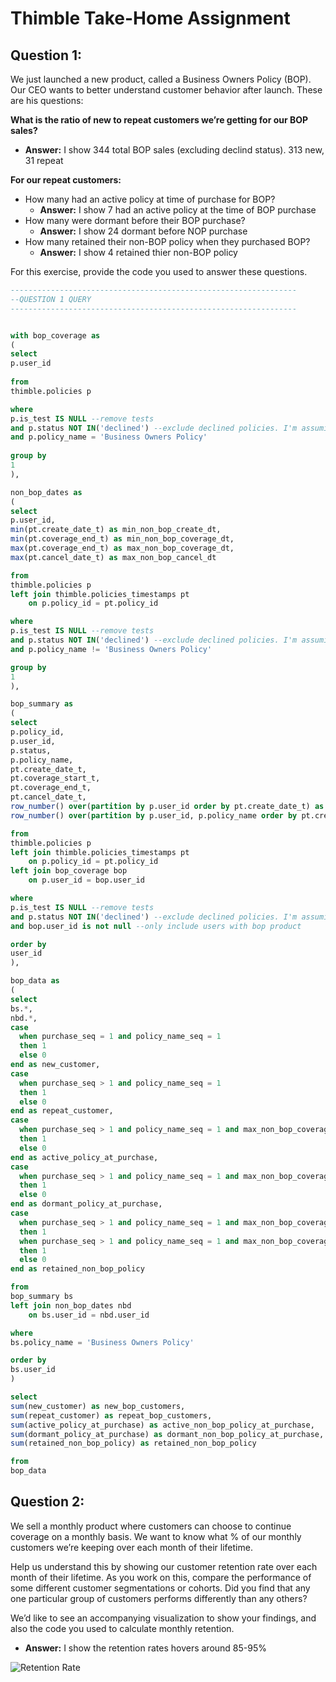 # Thimble Take-Home Assignment

## Question 1:
We just launched a new product, called a Business Owners Policy (BOP).  Our CEO wants to better understand customer behavior after launch.  These are his questions:

**What is the ratio of new to repeat customers we’re getting for our BOP sales?**
 * **Answer:** I show 344 total BOP sales (excluding declind status).  313 new, 31 repeat

**For our repeat customers:**
 * How many had an active policy at time of purchase for BOP?
   * **Answer:** I show 7 had an active policy at the time of BOP purchase
 * How many were dormant before their BOP purchase?
   * **Answer:** I show 24 dormant before NOP purchase
 * How many retained their non-BOP policy when they purchased BOP?
   * **Answer:** I show 4 retained thier non-BOP policy

For this exercise, provide the code you used to answer these questions.

```SQL
----------------------------------------------------------------
--QUESTION 1 QUERY
----------------------------------------------------------------


with bop_coverage as
(
select
p.user_id
	
from
thimble.policies p

where
p.is_test IS NULL --remove tests
and p.status NOT IN('declined') --exclude declined policies. I'm assuming these policies did not go into effect but I could be wrong on that assumption
and p.policy_name = 'Business Owners Policy'
	
group by
1
),

non_bop_dates as 
(
select
p.user_id,
min(pt.create_date_t) as min_non_bop_create_dt,
min(pt.coverage_end_t) as min_non_bop_coverage_dt,
max(pt.coverage_end_t) as max_non_bop_coverage_dt,
max(pt.cancel_date_t) as max_non_bop_cancel_dt

from
thimble.policies p
left join thimble.policies_timestamps pt
	on p.policy_id = pt.policy_id

where
p.is_test IS NULL --remove tests
and p.status NOT IN('declined') --exclude declined policies. I'm assuming these policies did not go into effect but I could be wrong on that assumption
and p.policy_name != 'Business Owners Policy'

group by
1
),

bop_summary as
(
select
p.policy_id,
p.user_id,
p.status,
p.policy_name,
pt.create_date_t,
pt.coverage_start_t,
pt.coverage_end_t,
pt.cancel_date_t,
row_number() over(partition by p.user_id order by pt.create_date_t) as purchase_seq,
row_number() over(partition by p.user_id, p.policy_name order by pt.create_date_t) as policy_name_seq

from
thimble.policies p
left join thimble.policies_timestamps pt
	on p.policy_id = pt.policy_id
left join bop_coverage bop
	on p.user_id = bop.user_id

where
p.is_test IS NULL --remove tests
and p.status NOT IN('declined') --exclude declined policies. I'm assuming these policies did not go into effect but I could be wrong on that assumption
and bop.user_id is not null --only include users with bop product

order by
user_id
),

bop_data as
(
select
bs.*,
nbd.*,
case
  when purchase_seq = 1 and policy_name_seq = 1
  then 1
  else 0
end as new_customer,
case
  when purchase_seq > 1 and policy_name_seq = 1
  then 1
  else 0
end as repeat_customer,
case
  when purchase_seq > 1 and policy_name_seq = 1 and max_non_bop_coverage_dt > create_date_t
  then 1
  else 0
end as active_policy_at_purchase,
case
  when purchase_seq > 1 and policy_name_seq = 1 and max_non_bop_coverage_dt < create_date_t
  then 1
  else 0
end as dormant_policy_at_purchase,
case
  when purchase_seq > 1 and policy_name_seq = 1 and max_non_bop_coverage_dt > create_date_t and max_non_bop_cancel_dt IS NULL
  then 1
  when purchase_seq > 1 and policy_name_seq = 1 and max_non_bop_coverage_dt > create_date_t and date(max_non_bop_cancel_dt) != date(max_non_bop_coverage_dt)
  then 1
  else 0
end as retained_non_bop_policy

from
bop_summary bs
left join non_bop_dates nbd
	on bs.user_id = nbd.user_id

where
bs.policy_name = 'Business Owners Policy'

order by
bs.user_id
)

select
sum(new_customer) as new_bop_customers,
sum(repeat_customer) as repeat_bop_customers,
sum(active_policy_at_purchase) as active_non_bop_policy_at_purchase,
sum(dormant_policy_at_purchase) as dormant_non_bop_policy_at_purchase,
sum(retained_non_bop_policy) as retained_non_bop_policy

from
bop_data
```

## Question 2:
We sell a monthly product where customers can choose to continue coverage on a monthly basis.  We want to know what % of our monthly customers we’re keeping over each month of their lifetime.

Help us understand this by showing our customer retention rate over each month of their lifetime.  As you work on this, compare the performance of some different customer segmentations or cohorts.  Did you find that any one particular group of customers performs differently than any others?

We’d like to see an accompanying visualization to show your findings, and also the code you used to calculate monthly retention. 

 * **Answer:** I show the retention rates hovers around 85-95%
 
 ![Retention Rate](https://thimble-homework.s3.us-west-2.amazonaws.com/question_2.png)



